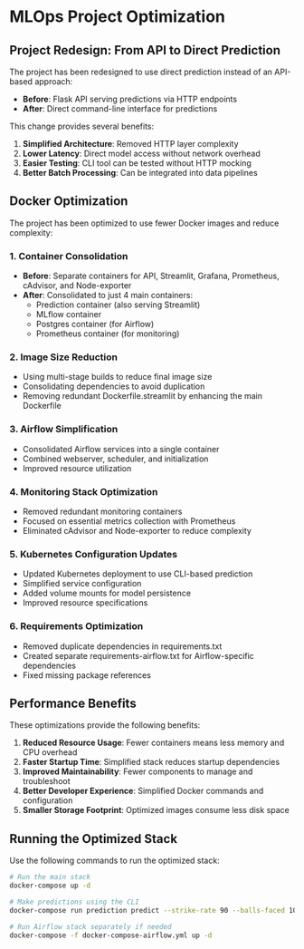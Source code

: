 # MLOps Project Optimization

## Project Redesign: From API to Direct Prediction

The project has been redesigned to use direct prediction instead of an API-based approach:

- **Before**: Flask API serving predictions via HTTP endpoints
- **After**: Direct command-line interface for predictions

This change provides several benefits:
1. **Simplified Architecture**: Removed HTTP layer complexity
2. **Lower Latency**: Direct model access without network overhead
3. **Easier Testing**: CLI tool can be tested without HTTP mocking
4. **Better Batch Processing**: Can be integrated into data pipelines

## Docker Optimization

The project has been optimized to use fewer Docker images and reduce complexity:

### 1. Container Consolidation

- **Before**: Separate containers for API, Streamlit, Grafana, Prometheus, cAdvisor, and Node-exporter
- **After**: Consolidated to just 4 main containers:
  - Prediction container (also serving Streamlit)
  - MLflow container
  - Postgres container (for Airflow)
  - Prometheus container (for monitoring)

### 2. Image Size Reduction

- Using multi-stage builds to reduce final image size
- Consolidating dependencies to avoid duplication
- Removing redundant Dockerfile.streamlit by enhancing the main Dockerfile

### 3. Airflow Simplification

- Consolidated Airflow services into a single container
- Combined webserver, scheduler, and initialization
- Improved resource utilization

### 4. Monitoring Stack Optimization

- Removed redundant monitoring containers
- Focused on essential metrics collection with Prometheus
- Eliminated cAdvisor and Node-exporter to reduce complexity

### 5. Kubernetes Configuration Updates

- Updated Kubernetes deployment to use CLI-based prediction
- Simplified service configuration
- Added volume mounts for model persistence
- Improved resource specifications

### 6. Requirements Optimization

- Removed duplicate dependencies in requirements.txt
- Created separate requirements-airflow.txt for Airflow-specific dependencies
- Fixed missing package references

## Performance Benefits

These optimizations provide the following benefits:

1. **Reduced Resource Usage**: Fewer containers means less memory and CPU overhead
2. **Faster Startup Time**: Simplified stack reduces startup dependencies
3. **Improved Maintainability**: Fewer components to manage and troubleshoot
4. **Better Developer Experience**: Simplified Docker commands and configuration
5. **Smaller Storage Footprint**: Optimized images consume less disk space

## Running the Optimized Stack

Use the following commands to run the optimized stack:

```bash
# Run the main stack
docker-compose up -d

# Make predictions using the CLI
docker-compose run prediction predict --strike-rate 90 --balls-faced 10000 --matches 200 --wins 120 --losses 80

# Run Airflow stack separately if needed
docker-compose -f docker-compose-airflow.yml up -d
``` 